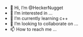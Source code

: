 - 👋 Hi, I’m @HeckerNugget
- 👀 I’m interested in ...
- 🌱 I’m currently learning c++
- 💞️ I’m looking to collaborate on ...
- 📫 How to reach me ...

<!---
HeckerNugget/HeckerNugget is a ✨ special ✨ repository because its `README.md` (this file) appears on your GitHub profile.
You can click the Preview link to take a look at your changes.
--->
